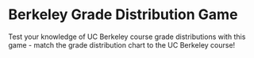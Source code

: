 # Berkeley Grade Distribution Game
Test your knowledge of UC Berkeley course grade distributions with this game - match the grade distribution chart to the UC Berkeley course!
